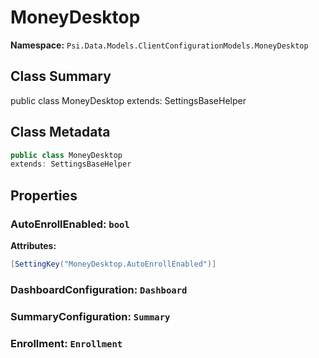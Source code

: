 # MoneyDesktop

**Namespace:** `Psi.Data.Models.ClientConfigurationModels.MoneyDesktop`

## Class Summary

public class MoneyDesktop
extends: SettingsBaseHelper

## Class Metadata

```typescript
public class MoneyDesktop
extends: SettingsBaseHelper
```

## Properties

### AutoEnrollEnabled: `bool`

**Attributes:**
```csharp
[SettingKey("MoneyDesktop.AutoEnrollEnabled")]
```

### DashboardConfiguration: `Dashboard`

### SummaryConfiguration: `Summary`

### Enrollment: `Enrollment`
